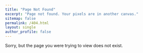 ```yaml
---
title: "Page Not Found"
excerpt: "Page not found. Your pixels are in another canvas."
sitemap: false
permalink: /404.html
layout: single
author_profile: false
---
```


Sorry, but the page you were trying to view does not exist.
